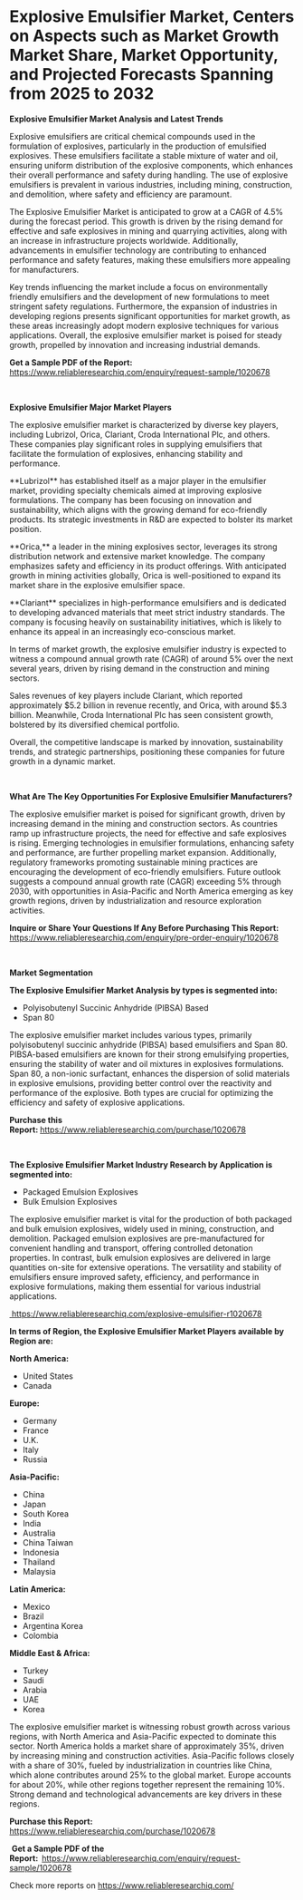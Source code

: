 <p><h1>Explosive Emulsifier Market, Centers on Aspects such as Market Growth Market Share, Market Opportunity, and Projected Forecasts Spanning from 2025 to 2032</h1></p><p><strong>Explosive Emulsifier Market Analysis and Latest Trends</strong></p>
<p><p>Explosive emulsifiers are critical chemical compounds used in the formulation of explosives, particularly in the production of emulsified explosives. These emulsifiers facilitate a stable mixture of water and oil, ensuring uniform distribution of the explosive components, which enhances their overall performance and safety during handling. The use of explosive emulsifiers is prevalent in various industries, including mining, construction, and demolition, where safety and efficiency are paramount.</p><p>The Explosive Emulsifier Market is anticipated to grow at a CAGR of 4.5% during the forecast period. This growth is driven by the rising demand for effective and safe explosives in mining and quarrying activities, along with an increase in infrastructure projects worldwide. Additionally, advancements in emulsifier technology are contributing to enhanced performance and safety features, making these emulsifiers more appealing for manufacturers.</p><p>Key trends influencing the market include a focus on environmentally friendly emulsifiers and the development of new formulations to meet stringent safety regulations. Furthermore, the expansion of industries in developing regions presents significant opportunities for market growth, as these areas increasingly adopt modern explosive techniques for various applications. Overall, the explosive emulsifier market is poised for steady growth, propelled by innovation and increasing industrial demands.</p></p>
<p><strong>Get a Sample PDF of the Report:&nbsp;</strong> <a href="https://www.reliableresearchiq.com/enquiry/request-sample/1020678?utm_campaign=3381&utm_medium=2&utm_source=Github&utm_content=ia&utm_term=21032025&utm_id=explosive-emulsifier">https://www.reliableresearchiq.com/enquiry/request-sample/1020678</a></p>
<p>&nbsp;</p>
<p><strong>Explosive Emulsifier Major Market Players</strong></p>
<p><p>The explosive emulsifier market is characterized by diverse key players, including Lubrizol, Orica, Clariant, Croda International Plc, and others. These companies play significant roles in supplying emulsifiers that facilitate the formulation of explosives, enhancing stability and performance.</p><p>**Lubrizol** has established itself as a major player in the emulsifier market, providing specialty chemicals aimed at improving explosive formulations. The company has been focusing on innovation and sustainability, which aligns with the growing demand for eco-friendly products. Its strategic investments in R&D are expected to bolster its market position. </p><p>**Orica,** a leader in the mining explosives sector, leverages its strong distribution network and extensive market knowledge. The company emphasizes safety and efficiency in its product offerings. With anticipated growth in mining activities globally, Orica is well-positioned to expand its market share in the explosive emulsifier space.</p><p>**Clariant** specializes in high-performance emulsifiers and is dedicated to developing advanced materials that meet strict industry standards. The company is focusing heavily on sustainability initiatives, which is likely to enhance its appeal in an increasingly eco-conscious market. </p><p>In terms of market growth, the explosive emulsifier industry is expected to witness a compound annual growth rate (CAGR) of around 5% over the next several years, driven by rising demand in the construction and mining sectors. </p><p>Sales revenues of key players include Clariant, which reported approximately $5.2 billion in revenue recently, and Orica, with around $5.3 billion. Meanwhile, Croda International Plc has seen consistent growth, bolstered by its diversified chemical portfolio.</p><p>Overall, the competitive landscape is marked by innovation, sustainability trends, and strategic partnerships, positioning these companies for future growth in a dynamic market.</p></p>
<p>&nbsp;</p>
<p><strong>What Are The Key Opportunities For Explosive Emulsifier Manufacturers?</strong></p>
<p><p>The explosive emulsifier market is poised for significant growth, driven by increasing demand in the mining and construction sectors. As countries ramp up infrastructure projects, the need for effective and safe explosives is rising. Emerging technologies in emulsifier formulations, enhancing safety and performance, are further propelling market expansion. Additionally, regulatory frameworks promoting sustainable mining practices are encouraging the development of eco-friendly emulsifiers. Future outlook suggests a compound annual growth rate (CAGR) exceeding 5% through 2030, with opportunities in Asia-Pacific and North America emerging as key growth regions, driven by industrialization and resource exploration activities.</p></p>
<p><strong>Inquire or Share Your Questions If Any Before Purchasing This Report:</strong> <a href="https://www.reliableresearchiq.com/enquiry/pre-order-enquiry/1020678?utm_campaign=3381&utm_medium=2&utm_source=Github&utm_content=ia&utm_term=21032025&utm_id=explosive-emulsifier">https://www.reliableresearchiq.com/enquiry/pre-order-enquiry/1020678</a></p>
<p>&nbsp;</p>
<p><strong>Market Segmentation</strong></p>
<p><strong>The Explosive Emulsifier Market Analysis by types is segmented into:</strong></p>
<p><ul><li>Polyisobutenyl Succinic Anhydride (PIBSA) Based</li><li>Span 80</li></ul></p>
<p><p>The explosive emulsifier market includes various types, primarily polyisobutenyl succinic anhydride (PIBSA) based emulsifiers and Span 80. PIBSA-based emulsifiers are known for their strong emulsifying properties, ensuring the stability of water and oil mixtures in explosives formulations. Span 80, a non-ionic surfactant, enhances the dispersion of solid materials in explosive emulsions, providing better control over the reactivity and performance of the explosive. Both types are crucial for optimizing the efficiency and safety of explosive applications.</p></p>
<p><strong>Purchase this Report:&nbsp;</strong><a href="https://www.reliableresearchiq.com/purchase/1020678?utm_campaign=3381&utm_medium=2&utm_source=Github&utm_content=ia&utm_term=21032025&utm_id=explosive-emulsifier">https://www.reliableresearchiq.com/purchase/1020678</a></p>
<p>&nbsp;</p>
<p><strong>The Explosive Emulsifier Market Industry Research by Application is segmented into:</strong></p>
<p><ul><li>Packaged Emulsion Explosives</li><li>Bulk Emulsion Explosives</li></ul></p>
<p><p>The explosive emulsifier market is vital for the production of both packaged and bulk emulsion explosives, widely used in mining, construction, and demolition. Packaged emulsion explosives are pre-manufactured for convenient handling and transport, offering controlled detonation properties. In contrast, bulk emulsion explosives are delivered in large quantities on-site for extensive operations. The versatility and stability of emulsifiers ensure improved safety, efficiency, and performance in explosive formulations, making them essential for various industrial applications.</p></p>
<p><a href="https://www.reliableresearchiq.com/explosive-emulsifier-r1020678?utm_campaign=3381&utm_medium=2&utm_source=Github&utm_content=ia&utm_term=21032025&utm_id=explosive-emulsifier">&nbsp;https://www.reliableresearchiq.com/explosive-emulsifier-r1020678</a></p>
<p><strong>In terms of Region, the Explosive Emulsifier Market Players available by Region are:</strong></p>
<p>
    <p> <strong> North America: </strong>
        <ul>
            <li>United States</li>
            <li>Canada</li>
        </ul>
        </p> 
    <p> <strong> Europe: </strong>
        <ul>
            <li>Germany</li>
            <li>France</li>
            <li>U.K.</li>
            <li>Italy</li>
            <li>Russia</li>
        </ul>
        </p> 
    <p> <strong> Asia-Pacific: </strong>
        <ul>
            <li>China</li>
            <li>Japan</li>
            <li>South Korea</li>
            <li>India</li>
            <li>Australia</li>
            <li>China Taiwan</li>
            <li>Indonesia</li>
            <li>Thailand</li>
            <li>Malaysia</li>
        </ul>
        </p> 
    <p> <strong> Latin America: </strong>
        <ul>
            <li>Mexico</li>
            <li>Brazil</li>
            <li>Argentina Korea</li>
            <li>Colombia</li>
        </ul>
        </p> 
    <p> <strong> Middle East & Africa: </strong>
        <ul>
            <li>Turkey</li>
            <li>Saudi</li>
            <li>Arabia</li>
            <li>UAE</li>
            <li>Korea</li>
        </ul>
    </p>
    </p>
<p><p>The explosive emulsifier market is witnessing robust growth across various regions, with North America and Asia-Pacific expected to dominate this sector. North America holds a market share of approximately 35%, driven by increasing mining and construction activities. Asia-Pacific follows closely with a share of 30%, fueled by industrialization in countries like China, which alone contributes around 25% to the global market. Europe accounts for about 20%, while other regions together represent the remaining 10%. Strong demand and technological advancements are key drivers in these regions.</p></p>
<p><strong>Purchase this Report: </strong><a href="https://www.reliableresearchiq.com/purchase/1020678?utm_campaign=3381&utm_medium=2&utm_source=Github&utm_content=ia&utm_term=21032025&utm_id=explosive-emulsifier">https://www.reliableresearchiq.com/purchase/1020678</a></p>
<p>&nbsp;<strong>Get a Sample PDF of the Report:&nbsp;&nbsp;</strong><a href="https://www.reliableresearchiq.com/enquiry/request-sample/1020678?utm_campaign=3381&utm_medium=2&utm_source=Github&utm_content=ia&utm_term=21032025&utm_id=explosive-emulsifier">https://www.reliableresearchiq.com/enquiry/request-sample/1020678</a></p>
<p><strong></strong></p>
<p>Check more reports on <a href="https://www.reliableresearchiq.com/?utm_campaign=3381&utm_medium=2&utm_source=Github&utm_content=ia&utm_term=21032025&utm_id=explosive-emulsifier">https://www.reliableresearchiq.com/</a></p>